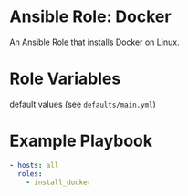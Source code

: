 # Ansible Role: Docker
An Ansible Role that installs Docker on Linux.
#  Role Variables
default values (see `defaults/main.yml`)
# Example Playbook
```yml
- hosts: all
  roles:
    - install_docker
```


